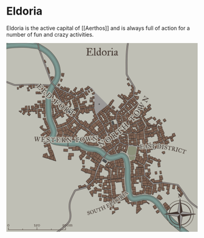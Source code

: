 # Eldoria
Eldoria is the active capital of [[Aerthos]] and is always full of action for a number of fun and crazy activities.

![image](/docs/assets/eldoria(2)-min.png)
